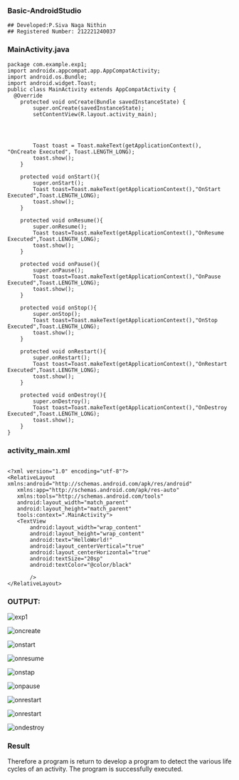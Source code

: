 ### Basic-AndroidStudio
```
## Developed:P.Siva Naga Nithin
## Registered Number: 212221240037
```
### MainActivity.java
```
package com.example.exp1;
import androidx.appcompat.app.AppCompatActivity;
import android.os.Bundle;
import android.widget.Toast;
public class MainActivity extends AppCompatActivity {
  @Override
    protected void onCreate(Bundle savedInstanceState) {
        super.onCreate(savedInstanceState);
        setContentView(R.layout.activity_main);




        Toast toast = Toast.makeText(getApplicationContext(), "OnCreate Executed", Toast.LENGTH_LONG);
        toast.show();
    }

    protected void onStart(){
        super.onStart();
        Toast toast=Toast.makeText(getApplicationContext(),"OnStart Executed",Toast.LENGTH_LONG);
        toast.show();
    }

    protected void onResume(){
        super.onResume();
        Toast toast=Toast.makeText(getApplicationContext(),"OnResume Executed",Toast.LENGTH_LONG);
        toast.show();
    }

    protected void onPause(){
        super.onPause();
        Toast toast=Toast.makeText(getApplicationContext(),"OnPause Executed",Toast.LENGTH_LONG);
        toast.show();
    }

    protected void onStop(){
        super.onStop();
        Toast toast=Toast.makeText(getApplicationContext(),"OnStop Executed",Toast.LENGTH_LONG);
        toast.show();
    }

    protected void onRestart(){
        super.onRestart();
        Toast toast=Toast.makeText(getApplicationContext(),"OnRestart Executed",Toast.LENGTH_LONG);
        toast.show();
    }

    protected void onDestroy(){
        super.onDestroy();
        Toast toast=Toast.makeText(getApplicationContext(),"OnDestroy Executed",Toast.LENGTH_LONG);
        toast.show();
    }
}
```

 ### activity_main.xml
 ```

<?xml version="1.0" encoding="utf-8"?>
<RelativeLayout xmlns:android="http://schemas.android.com/apk/res/android"
    xmlns:app="http://schemas.android.com/apk/res-auto"
    xmlns:tools="http://schemas.android.com/tools"
    android:layout_width="match_parent"
    android:layout_height="match_parent"
    tools:context=".MainActivity">
    <TextView
        android:layout_width="wrap_content"
        android:layout_height="wrap_content"
        android:text="HelloWorld!"
        android:layout_centerVertical="true"
        android:layout_centerHorizontal="true"
        android:textSize="20sp"
        android:textColor="@color/black"

        />
</RelativeLayout>
```

### OUTPUT:
![exp1](https://user-images.githubusercontent.com/94154780/190669055-de4de347-296a-412d-8a5c-93759fd540a1.png)

![oncreate](https://user-images.githubusercontent.com/94154780/190668980-43f432e6-6b6e-47cd-ae9e-cc2bc3c884fe.png)

![onstart](https://user-images.githubusercontent.com/94154780/190669585-655edd7e-eeca-4821-8019-3754bb424bed.png)

![onresume](https://user-images.githubusercontent.com/94154780/190669292-8bb0a61a-7790-4889-9b59-771d9798a76c.png)

![onstap](https://user-images.githubusercontent.com/94154780/190669157-bed6a110-9f14-4497-b598-89159c4ba2d5.png)

![onpause](https://user-images.githubusercontent.com/94154780/190669327-36f85fca-19ad-46d2-ad9a-6145d6712cd6.png)

![onrestart](https://user-images.githubusercontent.com/94154780/190669241-4e1fece2-d239-4cfd-9ac6-3187d9824022.png)

![onrestart](https://user-images.githubusercontent.com/94154780/190669241-4e1fece2-d239-4cfd-9ac6-3187d9824022.png)

![ondestroy](https://user-images.githubusercontent.com/94154780/190669502-35a3023a-9a3f-44e4-8ddf-32cd42162c2a.png)















### Result

Therefore a program is return to develop a program to detect the various life cycles of an activity. The program is successfully executed.




